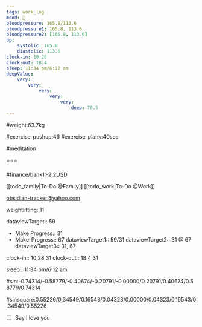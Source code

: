 ```yaml
---
tags: work_log
mood: 🙂
bloodpressure: 165.8/113.6
bloodpressure1: 165.8, 113.6
bloodpressure2: [165.8, 113.6]
bp:
    systolic: 165.8
    diastolic: 113.6
clock-in: 10:28
clock-out: 18:4
sleep: 11:34 pm/6:12 am
deepValue: 
    very: 
        very: 
            very: 
                very: 
                    very: 
                        deep: 78.5
---
```


#weight:63.7kg

#exercise-pushup:46
#exercise-plank:40sec

#meditation

⭐⭐⭐


#finance/bank1:-2.2USD

[[todo_family|To-Do @Family]]
[[todo_work|To-Do @Work]]

obsidian-tracker@yahoo.com

weightlifting: 11

dataviewTarget:: 59
- Make Progress:: 31
- Make-Progress:: 67
dataviewTarget1:: 59/31
dataviewTarget2:: 31 @ 67
dataviewTarget3:: 31, 67

clock-in:: 10:28:31
clock-out:: 18:4:31

sleep:: 11:34 pm/6:12 am

#sin:-0.74314/-0.58779/-0.40674/-0.20791/-0.00000/0.20791/0.40674/0.58779/0.74314

#sinsquare:0.55226/0.34549/0.16543/0.04323/0.00000/0.04323/0.16543/0.34549/0.55226

- [ ] Say I love you

